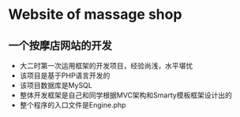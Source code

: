 # Website of massage shop
## 一个按摩店网站的开发
+ 大二时第一次运用框架的开发项目，经验尚浅，水平堪忧
+ 该项目是基于PHP语言开发的
+ 该项目数据库是MySQL
+ 整体开发框架是自己和同学根据MVC架构和Smarty模板框架设计出的
+ 整个程序的入口文件是Engine.php